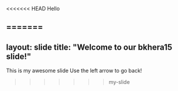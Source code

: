 <<<<<<< HEAD
Hello

=======
---
layout: slide
title: "Welcome to our bkhera15 slide!"
---
This is my awesome slide
Use the left arrow to go back! 
>>>>>>> my-slide
